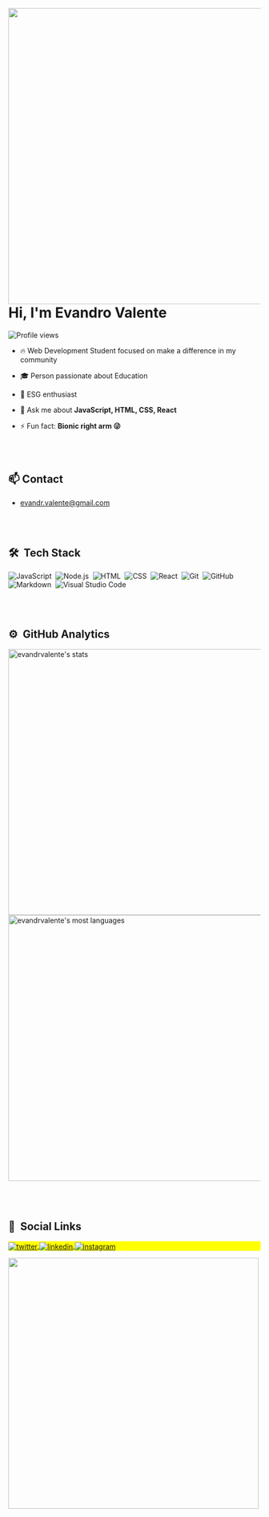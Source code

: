 
<a href="https://evandrvalente.github.io/"><img align="right" height="590em" src="https://raw.githubusercontent.com/gist/evandrvalente/65071d63f66d8a77fdef110f7922fc6d/raw/5bcc6a75009c46454ab4383108478d9dc77e9a6b/readme_card.svg"/></a>
<h1 align="left">Hi, I'm Evandro Valente</h1>
<p align="left"> <img src="https://komarev.com/ghpvc/?username=evandrvalente&color=yellow" alt="Profile views" /> </p>

- 🔥 Web Development Student focused on make a difference in my community 

<!--
- 👨‍💻 All of my projects are available at [my portfolio](https://evandrvalente.github.io/)
-->

- 🎓 Person passionate about Education

- 🌿 ESG enthusiast 

- 💬 Ask me about **JavaScript, HTML, CSS, React**

- ⚡ Fun fact: **Bionic right arm 😜**

<br><br>

## :mailbox: Contact

- evandr.valente@gmail.com

<br><br>

## 🛠 &nbsp;Tech Stack

![JavaScript](https://img.shields.io/badge/-JavaScript-05122A?style=square&logo=javascript)&nbsp;
![Node.js](https://img.shields.io/badge/-Node.js-05122A?style=square&logo=node.js)&nbsp;
![HTML](https://img.shields.io/badge/-HTML-05122A?style=square&logo=HTML5)&nbsp;
![CSS](https://img.shields.io/badge/-CSS-05122A?style=square&logo=CSS3&logoColor=1572B6)&nbsp;
![React](https://img.shields.io/badge/-React-05122A?style=square&logo=react)&nbsp;
![Git](https://img.shields.io/badge/-Git-05122A?style=square&logo=git)&nbsp;
![GitHub](https://img.shields.io/badge/-GitHub-05122A?style=square&logo=github)&nbsp;
![Markdown](https://img.shields.io/badge/-Markdown-05122A?style=square&logo=markdown)&nbsp;
![Visual Studio Code](https://img.shields.io/badge/-VS%20Code-05122A?style=square&logo=visual-studio-code&logoColor=007ACC)&nbsp;

<br><br>

## ⚙️ &nbsp;GitHub Analytics

<p align="left">
<img width="530em" src="https://github-readme-stats.vercel.app/api?username=evandrvalente&count_private=true&include_all_commits=true&show_icons=true&theme=vision-friendly-dark" alt="evandrvalente's stats"/>
<img width="530em" src="https://github-readme-stats.vercel.app/api/top-langs/?username=evandrvalente&layout=compact&theme=vision-friendly-dark" alt="evandrvalente's most languages"/>
</p>

<br><br>

## 🔗 &nbsp;Social Links

<p align="left" style="background:yellow">
<a href="https://twitter.com/evandrvalente" target="_blank">
  <img align="center" src="https://img.shields.io/badge/-evandrvalente-05122A?style=for-the-badge&logo=twitter" alt="twitter"/>  
</a>
<a href="https://linkedin.com/in/evandrovalente" target="_blank">
  <img align="center" src="https://img.shields.io/badge/-evandrovalente-05122A?style=for-the-badge&logo=linkedin" alt="linkedin"/>
</a>
<a href="https://instagram.com/evandr.valente" target="_blank">
 <img align="center" src="https://img.shields.io/badge/-evandr.valente-05122A?style=for-the-badge&logo=instagram" alt="instagram"/>
</a>
</p>
<a href="https://twitter.com/evandrvalente" target="_blank">
<img width="500em" src="https://github-readme-twitter-gazf.vercel.app/api?id=evandrvalente&layout=wide&show_reply=off&show_retweet=off" />
<a>
<!--
Here are some ideas to get you started:


- 🔭 I’m currently working on ...
- 🌱 I’m currently learning ...
- 👯 I’m looking to collaborate on ...
- 🤔 I’m looking for help with ...
- 💬 Ask me about ...
- 📫 How to reach me: ...
- 😄 Pronouns: ...
- ⚡ Fun fact: ...
-->
